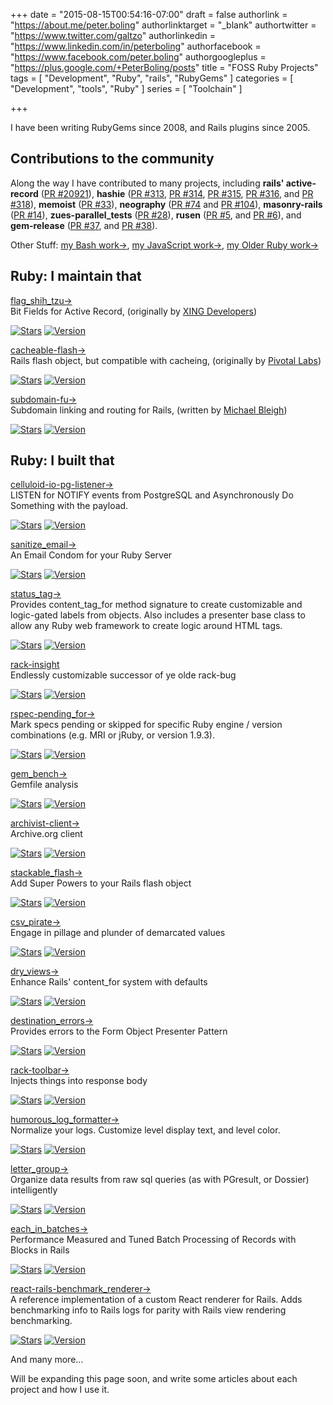 +++
date = "2015-08-15T00:54:16-07:00"
draft = false
authorlink = "https://about.me/peter.boling"
authorlinktarget = "_blank"
authortwitter = "https://www.twitter.com/galtzo"
authorlinkedin = "https://www.linkedin.com/in/peterboling"
authorfacebook = "https://www.facebook.com/peter.boling"
authorgoogleplus = "https://plus.google.com/+PeterBoling/posts"
title = "FOSS Ruby Projects"
tags = [ "Development", "Ruby", "rails", "RubyGems" ]
categories = [ "Development", "tools", "Ruby" ]
series = [ "Toolchain" ]

+++

I have been writing RubyGems since 2008, and Rails plugins since 2005.

## Contributions to the community <i class="fa fa-level-down"></i>

Along the way I have contributed to many projects, including **rails' active-record** ([PR #20921](https://github.com/rails/rails/pull/20921)), **hashie** ([PR #313](https://github.com/intridea/hashie/pull/313), [PR #314](https://github.com/intridea/hashie/pull/314), [PR #315](https://github.com/intridea/hashie/pull/315), [PR #316](https://github.com/intridea/hashie/pull/316), and [PR #318](https://github.com/intridea/hashie/pull/318)), **memoist** ([PR #33](https://github.com/matthewrudy/memoist/pull/33)), **neography** ([PR #74](https://github.com/maxdemarzi/neography/pull/74) and [PR #104](https://github.com/maxdemarzi/neography/pull/104)), **masonry-rails** ([PR #14](https://github.com/kristianmandrup/masonry-rails/pull/14)), **zues-parallel_tests** ([PR #28](https://github.com/sevos/zeus-parallel_tests/pull/28)), **rusen** ([PR #5](https://github.com/moove-it/rusen/pull/5), and [PR #6](https://github.com/moove-it/rusen/pull/6)), and **gem-release** ([PR #37](https://github.com/svenfuchs/gem-release/pull/37), and [PR #38](https://github.com/svenfuchs/gem-release/pull/38)).

Other Stuff: [my Bash work&rarr;](/bash), [my JavaScript work&rarr;](/javascript), [my Older Ruby work&rarr;](/ruby-old)

## Ruby: I maintain that <i class="fa fa-level-down"></i>

<div class="project">
  <a href="/tags/flag_shih_tzu">
    <div class="name"><i class="fa fa-flag-checkered"></i> flag_shih_tzu&rarr;</div>
  </a>
  <div class="description">Bit Fields for Active Record, (originally by <a href=""https://github.com/xing">XING Developers</a>)</div>
</div>

[![Stars](https://img.shields.io/github/stars/pboling/flag_shih_tzu.svg?style=social)](https://github.com/pboling/flag_shih_tzu/stargazers)
[![Version](https://img.shields.io/gem/v/flag_shih_tzu.svg)](https://rubygems.org/gems/flag_shih_tzu)

<div class="project">
  <a href="/tags/cacheable-flash">
    <div class="name"><i class="fa fa-flash"></i> cacheable-flash&rarr;</div>
  </a>
  <div class="description">Rails flash object, but compatible with cacheing, (originally by <a href="https://github.com/pivotal">Pivotal Labs</a>)</div>
</div>

[![Stars](https://img.shields.io/github/stars/pboling/cacheable-flash.svg?style=social)](https://github.com/pboling/cacheable-flash/stargazers)
[![Version](https://img.shields.io/gem/v/cacheable_flash.svg)](https://rubygems.org/gems/cacheable_flash)

<div class="project">
  <a href="/tags/subdomain-fu">
    <div class="name"><i class="fa fa-eye-slash"></i> subdomain-fu&rarr;</div>
  </a>
  <div class="description">Subdomain linking and routing for Rails, (written by <a href="https://github.com/mbleigh">Michael Bleigh</a>)</div>
</div>

[![Stars](https://img.shields.io/github/stars/mbleigh/subdomain-fu.svg?style=social)](https://github.com/mbleigh/subdomain-fu/stargazers)
[![Version](https://img.shields.io/gem/v/cacheable_flash.svg)](https://rubygems.org/gems/cacheable_flash)

## Ruby: I built that <i class="fa fa-level-down"></i>

<div class="project">
  <a href="/tags/celluloid-io-pg-listener">
    <div class="name"><i class="fa fa-headphones"></i> celluloid-io-pg-listener&rarr;</div>
  </a>
  <div class="description">LISTEN for NOTIFY events from PostgreSQL and Asynchronously Do Something with the payload.</div>
</div>

[![Stars](https://img.shields.io/github/stars/pboling/celluloid-io-pg-listener.svg?style=social)](https://github.com/pboling/celluloid-io-pg-listener/stargazers)
[![Version](https://img.shields.io/gem/v/celluloid-io-pg-listener.svg)](https://rubygems.org/gems/celluloid-io-pg-listener)

<div class="project">
  <a href="/tags/sanitize_email">
    <div class="name"><i class="fa fa-send-o"></i> sanitize_email&rarr;</div>
  </a>
  <div class="description">An Email Condom for your Ruby Server</div>
</div>

[![Stars](https://img.shields.io/github/stars/pboling/sanitize_email.svg?style=social)](https://github.com/pboling/sanitize_email/stargazers)
[![Version](https://img.shields.io/gem/v/sanitize_email.svg)](https://rubygems.org/gems/sanitize_email)

<div class="project">
  <a href="/tags/status_tag">
    <div class="name"><i class="fa fa-tags"></i> status_tag&rarr;</div>
  </a>
  <div class="description">Provides content_tag_for method signature to create customizable and logic-gated labels from objects. Also includes a presenter base class to allow any Ruby web framework to create logic around HTML tags.</div>
</div>

[![Stars](https://img.shields.io/github/stars/pboling/status_tag.svg?style=social)](https://github.com/pboling/status_tag/stargazers)
[![Version](https://img.shields.io/gem/v/status_tag.svg)](https://rubygems.org/gems/status_tag)

<div class="project">
  <a href="/tags/rack-insight">
    <div class="name"><i class="fa fa-dashboard"></i> rack-insight</div>
  </a>
  <div class="description">Endlessly customizable successor of ye olde rack-bug</div>
</div>

[![Stars](https://img.shields.io/github/stars/pboling/rack-insight.svg?style=social)](https://github.com/pboling/rack-insight/stargazers)
[![Version](https://img.shields.io/gem/v/rack-insight.svg)](https://rubygems.org/gems/rack-insight)

<div class="project">
  <a href="/tags/rspec-pending_for">
    <div class="name"><i class="fa fa-toggle-off"></i> rspec-pending_for&rarr;</div>
  </a>
  <div class="description">Mark specs pending or skipped for specific Ruby engine / version combinations (e.g. MRI or jRuby, or version 1.9.3).</div>
</div>

[![Stars](https://img.shields.io/github/stars/pboling/rspec-pending_for.svg?style=social)](https://github.com/pboling/rspec-pending_for/stargazers)
[![Version](https://img.shields.io/gem/v/rspec-pending_for.svg)](https://rubygems.org/gems/rspec-pending_for)

<div class="project">
  <a href="/tags/gem_bench">
    <div class="name"><i class="fa fa-ambulance"></i> gem_bench&rarr;</div>
  </a>
  <div class="description">Gemfile analysis</div>
</div>

[![Stars](https://img.shields.io/github/stars/pboling/gem_bench.svg?style=social)](https://github.com/pboling/gem_bench/stargazers)
[![Version](https://img.shields.io/gem/v/gem_bench.svg)](https://rubygems.org/gems/gem_bench)

<div class="project">
  <a href="/tags/archivist-client">
    <div class="name"><i class="fa fa-book"></i> archivist-client&rarr;</div>
  </a>
  <div class="description">Archive.org client</div>
</div>

[![Stars](https://img.shields.io/github/stars/wordtreefoundation/archivist-client.svg?style=social)](https://github.com/wordtreefoundation/archivist-client/stargazers)
[![Version](https://img.shields.io/gem/v/archivist-client.svg)](https://rubygems.org/gems/archivist-client)

<div class="project">
  <a href="/tags/stackable_flash">
    <div class="name"><i class="fa fa-cubes"></i> stackable_flash&rarr;</div>
  </a>
  <div class="description">Add Super Powers to your Rails flash object</div>
</div>

[![Stars](https://img.shields.io/github/stars/pboling/stackable_flash.svg?style=social)](https://github.com/pboling/stackable_flash/stargazers)
[![Version](https://img.shields.io/gem/v/stackable_flash.svg)](https://rubygems.org/gems/stackable_flash)

<div class="project">
  <a href="/tags/csv_pirate">
    <div class="name"><i class="fa fa-anchor"></i> csv_pirate&rarr;</div>
  </a>
  <div class="description">Engage in pillage and plunder of demarcated values</div>
</div>

[![Stars](https://img.shields.io/github/stars/pboling/csv_pirate.svg?style=social)](https://github.com/pboling/csv_pirate/stargazers)
[![Version](https://img.shields.io/gem/v/csv_pirate.svg)](https://rubygems.org/gems/csv_pirate)

<div class="project">
  <a href="/tags/dry_views">
    <div class="name"><i class="fa fa-strikethrough"></i> dry_views&rarr;</div>
  </a>
  <div class="description">Enhance Rails' content_for system with defaults</div>
</div>

[![Stars](https://img.shields.io/github/stars/pboling/dry_views.svg?style=social)](https://github.com/pboling/dry_views/stargazers)
[![Version](https://img.shields.io/gem/v/dry_views.svg)](https://rubygems.org/gems/dry_views)

<div class="project">
  <a href="/tags/destination_errors">
    <div class="name"><i class="fa fa-chain-broken"></i> destination_errors&rarr;</div>
  </a>
  <div class="description">Provides errors to the Form Object Presenter Pattern</div>
</div>

[![Stars](https://img.shields.io/github/stars/trumaker/destination_errors.svg?style=social)](https://github.com/trumaker/destination_errors/stargazers)
[![Version](https://img.shields.io/gem/v/destination_errors.svg)](https://rubygems.org/gems/destination_errors)

<div class="project">
  <a href="/tags/rack-toolbar">
    <div class="name"><i class="fa fa-pencil"></i> rack-toolbar&rarr;</div>
  </a>
  <div class="description">Injects things into response body</div>
</div>

[![Stars](https://img.shields.io/github/stars/pboling/rack-toolbar.svg?style=social)](https://github.com/pboling/rack-toolbar/stargazers)
[![Version](https://img.shields.io/gem/v/rack-toolbar.svg)](https://rubygems.org/gems/rack-toolbar)

<div class="project">
  <a href="/tags/humorous_log_formatter">
    <div class="name"><i class="fa fa-folder-open-o"></i> humorous_log_formatter&rarr;</div>
  </a>
  <div class="description">Normalize your logs.  Customize level display text, and level color.</div>
</div>

[![Stars](https://img.shields.io/github/stars/pboling/humorous_log_formatter.svg?style=social)](https://github.com/pboling/humorous_log_formatter/stargazers)
[![Version](https://img.shields.io/gem/v/humorous_log_formatter.svg)](https://rubygems.org/gems/humorous_log_formatter)

<div class="project">
  <a href="/tags/letter_group">
    <div class="name"><i class="fa fa-sort-alpha-asc"></i> letter_group&rarr;</div>
  </a>
  <div class="description">Organize data results from raw sql queries (as with PGresult, or Dossier) intelligently</div>
</div>

[![Stars](https://img.shields.io/github/stars/pboling/letter_group.svg?style=social)](https://github.com/pboling/letter_group/stargazers)
[![Version](https://img.shields.io/gem/v/letter_group.svg)](https://rubygems.org/gems/letter_group)

<div class="project">
  <a href="/tags/each_in_batches">
    <div class="name"><i class="fa fa-tasks"></i> each_in_batches&rarr;</div>
  </a>
  <div class="description">Performance Measured and Tuned Batch Processing of Records with Blocks in Rails</div>
</div>

[![Stars](https://img.shields.io/github/stars/pboling/each_in_batches.svg?style=social)](https://github.com/pboling/each_in_batches/stargazers)
[![Version](https://img.shields.io/gem/v/each_in_batches.svg)](https://rubygems.org/gems/each_in_batches)

<div class="project">
  <a href="/tags/react-rails-benchmark_renderer">
    <div class="name"><i class="fa fa-clock-o"></i> react-rails-benchmark_renderer&rarr;</div>
  </a>
  <div class="description">A reference implementation of a custom React renderer for Rails.  Adds benchmarking info to Rails logs for parity with Rails view rendering benchmarking.</div>
</div>

[![Stars](https://img.shields.io/github/stars/pboling/react-rails-benchmark_renderer.svg?style=social)](https://github.com/pboling/react-rails-benchmark_renderer/stargazers)
[![Version](https://img.shields.io/gem/v/react-rails-benchmark_renderer.svg)](https://rubygems.org/gems/react-rails-benchmark_renderer)

And many more...

Will be expanding this page soon, and write some articles about each project and how I use it.
